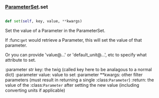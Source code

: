 ### [ParameterSet](ParameterSet.md).set

```py

def set(self, key, value, **kwargs)

```



Set the value of a Parameter in the ParameterSet.

If :func:`get` would retrieve a Parameter, this will set the
value of that parameter.

Or you can provide 'value@...' or 'default_unit@...', etc
to specify what attribute to set.

:parameter str key: the twig (called key here to be analagous
    to a normal dict)
:parameter value: value to set
:parameter **kwargs: other filter parameters (must result in
    returning a single :class:`Parameter`)
:return: the value of the :class:`Parameter` after setting the
    new value (including converting units if applicable)

